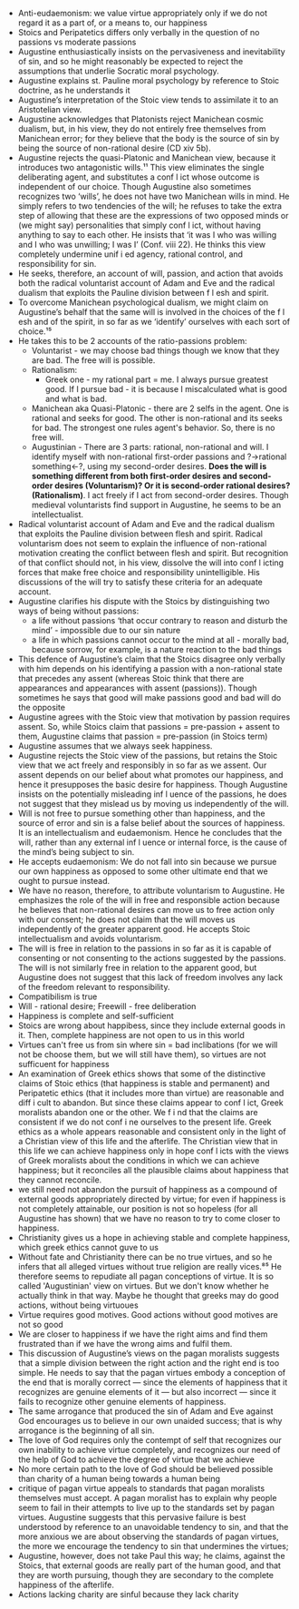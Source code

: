 - Anti-eudaemonism: we value virtue appropriately only if we do not regard it as a part of, or a means to, our happiness
- Stoics and Peripatetics differs only verbally in the question of no passions vs moderate passions
- Augustine enthusiastically insists on the pervasiveness and inevitability of sin, and so he might reasonably be expected to reject the assumptions that underlie Socratic moral psychology.
- Augustine explains st. Pauline moral psychology by reference to Stoic doctrine, as he understands it
- Augustine’s interpretation of the Stoic view tends to assimilate it to an Aristotelian view.
- Augustine acknowledges that Platonists reject Manichean cosmic dualism, but, in his view, they do not entirely free themselves from Manichean error; for they believe that the body is the source of sin by being the source of non-rational desire (CD xiv 5b).
- Augustine rejects the quasi-Platonic and Manichean view, because it introduces two antagonistic wills.¹¹ This view eliminates the single deliberating agent, and substitutes a conf l ict whose outcome is independent of our choice. Though Augustine also sometimes recognizes two ‘wills’, he does not have two Manichean wills in mind. He simply refers to two tendencies of the will; he refuses to take the extra step of allowing that these are the expressions of two opposed minds or (we might say) personalities that simply conf l ict, without having anything to say to each other. He insists that ‘it was I who was willing and I who was unwilling; I was I’ (Conf. viii 22). He thinks this view completely undermine unif i ed agency, rational control, and responsibility for sin.
- He seeks, therefore, an account of will, passion, and action that avoids both the radical voluntarist account of Adam and Eve and the radical dualism that exploits the Pauline division between f l esh and spirit.
- To overcome Manichean psychological dualism, we might claim on Augustine’s behalf that the same will is involved in the choices of the f l esh and of the spirit, in so far as we ‘identify’ ourselves with each sort of choice.¹⁵
- He takes this to be 2 accounts of the ratio-passions problem:
    - Voluntarist - we may choose bad things though we know that they are bad. The free will is possible.
    - Rationalism:
        - Greek one - my rational part = me. I always pursue greatest good. If I pursue bad - it is because I miscalculated what is good and what is bad.
    - Manichean aka Quasi-Platonic - there are 2 selfs in the agent. One is rational and seeks for good. The other is non-rational and its seeks for bad. The strongest one rules agent's behavior. So, there is no free will.
    - Augustinian - There are 3 parts: rational, non-rational and will. I identify myself with non-rational first-order passions and ?->rational something<-?, using my second-order desires. **Does the will is something different from both first-order desires and second-order desires (Voluntarism)? Or it is second-order rational desires? (Rationalism)**. I act freely if I act from second-order desires. Though medieval voluntarists find support in Augustine, he seems to be an intellectualist.
- Radical voluntarist account of Adam and Eve and the radical dualism that exploits the Pauline division between flesh and spirit. Radical voluntarism does not seem to explain the influence of non-rational motivation creating the conflict between flesh and spirit. But recognition of that conflict should not, in his view, dissolve the will into conf l icting forces that make free choice and responsibility unintelligible. His discussions of the will try to satisfy these criteria for an adequate account.
- Augustine clarifies his dispute with the Stoics by distinguishing two ways of being without passions:
    - a life without passions ‘that occur contrary to reason and disturb the mind’ - impossible due to our sin nature
    - a life in which passions cannot occur to the mind at all - morally bad, because sorrow, for example, is a nature reaction to the bad things
- This defence of Augustine’s claim that the Stoics disagree only verbally with him depends on his identifying a passion with a non-rational state that precedes any assent (whereas Stoic think that there are appearances and appearances with assent (passions)). Though sometimes he says that good will make passions good and bad will do the opposite
- Augustine agrees with the Stoic view that motivation by passion requires assent. So, while Stoics claim that passions = pre-passion + assent to them, Augustine claims that passion = pre-passion (in Stoics term)
- Augustine assumes that we always seek happiness.
- Augustine rejects the Stoic view of the passions, but retains the Stoic view that we act freely and responsibly in so far as we assent. Our assent depends on our belief about what promotes our happiness, and hence it presupposes the basic desire for happiness. Though Augustine insists on the potentially misleading inf l uence of the passions, he does not suggest that they mislead us by moving us independently of the will.
- Will is not free to pursue something other than happiness, and the source of error and sin is a false belief about the sources of happiness. It is an intellectualism and eudaemonism. Hence he concludes that the will, rather than any external inf l uence or internal force, is the cause of the mind’s being subject to sin.
- He accepts eudaemonism: We do not fall into sin because we pursue our own happiness as opposed to some other ultimate end that we ought to pursue instead.
- We have no reason, therefore, to attribute voluntarism to Augustine. He emphasizes the role of the will in free and responsible action because he believes that non-rational desires can move us to free action only with our consent; he does not claim that the will moves us independently of the greater apparent good. He accepts Stoic intellectualism and avoids voluntarism.
- The will is free in relation to the passions in so far as it is capable of consenting or not consenting to the actions suggested by the passions. The will is not similarly free in relation to the apparent good, but Augustine does not suggest that this lack of freedom involves any lack of the freedom relevant to responsibility.
- Compatibilism is true
- Will - rational desire; Freewill - free deliberation
- Happiness is complete and self-sufficient
- Stoics are wrong about happibess, since they include external goods in it. Then, complete happiness are not open to us in this world
- Virtues can't free us from sin where sin = bad inclibations (for we will not be choose them, but we will still have them), so virtues are not sufficuent for happiness
- An examination of Greek ethics shows that some of the distinctive claims of Stoic ethics (that happiness is stable and permanent) and Peripatetic ethics (that it includes more than virtue) are reasonable and diff i cult to abandon. But since these claims appear to conf l ict, Greek moralists abandon one or the other. We f i nd that the claims are consistent if we do not conf i ne ourselves to the present life. Greek ethics as a whole appears reasonable and consistent only in the light of a Christian view of this life and the afterlife. The Christian view that in this life we can achieve happiness only in hope conf l icts with the views of Greek moralists about the conditions in which we can achieve happiness; but it reconciles all the plausible claims about happiness that they cannot reconcile.
- we still need not abandon the pursuit of happiness as a compound of external goods appropriately directed by virtue; for even if happiness is not completely attainable, our position is not so hopeless (for all Augustine has shown) that we have no reason to try to come closer to happiness.
- Christianity gives us a hope in achieving stable and complete happiness, which greek ethics cannot guve to us
- Without fate and Christianity there can be no true virtues, and so he infers that all alleged virtues without true religion are really vices.⁸⁵ He therefore seems to repudiate all pagan conceptions of virtue. It is so called 'Augustinian' view on virtues. But we don't know whether he actually think in that way. Maybe he thought that greeks may do good actions, without being virtuoues
- Virtue requires good motives. Good actions without good motives are not so good
- We are closer to happiness if we have the right aims and find them frustrated than if we have the wrong aims and fulfil them.
- This discussion of Augustine’s views on the pagan moralists suggests that a simple division between the right action and the right end is too simple. He needs to say that the pagan virtues embody a conception of the end that is morally correct — since the elements of happiness that it recognizes are genuine elements of it — but also incorrect — since it fails to recognize other genuine elements of happiness.
- The same arrogance that produced the sin of Adam and Eve against God encourages us to believe in our own unaided success; that is why arrogance is the beginning of all sin.
- The love of God requires only the contempt of self that recognizes our own inability to achieve virtue completely, and recognizes our need of the help of God to achieve the degree of virtue that we achieve
- No more certain path to the love of God should be believed possible than charity of a human being towards a human being
- critique of pagan virtue appeals to standards that pagan moralists themselves must accept. A pagan moralist has to explain why people seem to fail in their attempts to live up to the standards set by pagan virtues. Augustine suggests that this pervasive failure is best understood by reference to an unavoidable tendency to sin, and that the more anxious we are about observing the standards of pagan virtues, the more we encourage the tendency to sin that undermines the virtues;
- Augustine, however, does not take Paul this way; he claims, against the Stoics, that external goods are really part of the human good, and that they are worth pursuing, though they are secondary to the complete happiness of the afterlife.
- Actions lacking charity are sinful because they lack charity